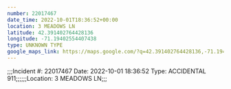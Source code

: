 ```yaml
---
number: 22017467
date_time: 2022-10-01T18:36:52+00:00
location: 3 MEADOWS LN
latitude: 42.391402764428136
longitude: -71.19402554407438
type: UNKNOWN TYPE
google_maps_link: https://maps.google.com/?q=42.391402764428136,-71.19402554407438
---
```


;;;Incident #: 22017467  Date: 2022-10-01 18:36:52   Type: ACCIDENTAL 911;;;;;;Location: 3 MEADOWS LN;;;
